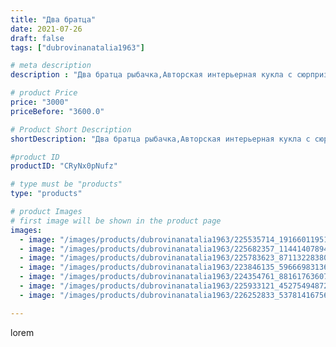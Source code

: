```yaml
---
title: "Два братца"
date: 2021-07-26
draft: false
tags: ["dubrovinanatalia1963"]

# meta description
description : "Два братца рыбачка,Авторская интерьерная кукла с сюрпризом мини//-бар.Высота куклы в сидячем положении50 см,Высота всей куклы 64 см"

# product Price
price: "3000"
priceBefore: "3600.0"

# Product Short Description
shortDescription: "Два братца рыбачка,Авторская интерьерная кукла с сюрпризом мини//-бар.Высота куклы в сидячем положении50 см,Высота всей куклы 64 см"

#product ID
productID: "CRyNx0pNufz"

# type must be "products"
type: "products"

# product Images
# first image will be shown in the product page
images:
  - image: "/images/products/dubrovinanatalia1963/225535714_1916601195175542_6980756594542636847_n.jpg"
  - image: "/images/products/dubrovinanatalia1963/225682357_1144140789405278_7867787063625819203_n.jpg"
  - image: "/images/products/dubrovinanatalia1963/225783623_871132283804724_7031415025674829025_n.jpg"
  - image: "/images/products/dubrovinanatalia1963/223846135_596669831363985_2711558508008169390_n.jpg"
  - image: "/images/products/dubrovinanatalia1963/224354761_881617636074713_6135902497737481987_n.jpg"
  - image: "/images/products/dubrovinanatalia1963/225933121_4527549487277719_4518146316743510414_n.jpg"
  - image: "/images/products/dubrovinanatalia1963/226252833_537814167565935_4693949301274989387_n.jpg"

---
```

lorem
